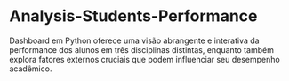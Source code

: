 # Analysis-Students-Performance
Dashboard em Python oferece uma visão abrangente e interativa da performance dos alunos em três disciplinas distintas, enquanto também explora fatores externos cruciais que podem influenciar seu desempenho acadêmico.
